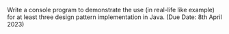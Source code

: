 Write a console program to demonstrate the use (in real-life like example) for at least three design pattern implementation in Java.   (Due Date: 8th April 2023)
